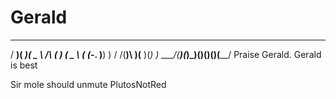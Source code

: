 # Gerald
  ___  ____  ____    __    __    ____  
 / __)( ___)(  _ \  /__\  (  )  (  _ \ 
( (_-. )__)  )   / /(__)\  )(__  )(_) )
 \___/(____)(_)\_)(__)(__)(____)(____/ 
Praise Gerald.
Gerald is best




















































































Sir mole should unmute PlutosNotRed
